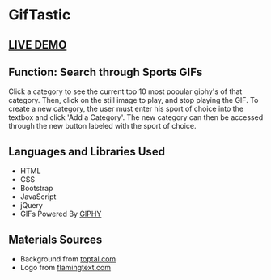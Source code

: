 # GifTastic

## [LIVE DEMO](https://sloh03.github.io/GifTastic/index)

## Function: Search through Sports GIFs
Click a category to see the current top 10 most popular giphy's of that category. Then, click on the still image to play, and stop playing the GIF. To create a new category, the user must enter his sport of choice into the textbox and click 'Add a Category'. The new category can then be accessed through the new button labeled with the sport of choice.

## Languages and Libraries Used
* HTML
* CSS
* Bootstrap
* JavaScript
* jQuery
* GIFs Powered By [GIPHY](https://developers.giphy.com/)
## Materials Sources
* Background from [toptal.com](https://www.toptal.com/designers/subtlepatterns/3px-tile/)
* Logo from [flamingtext.com](http://www4.flamingtext.com/net-fu/jobs/25497623369595940.html)
